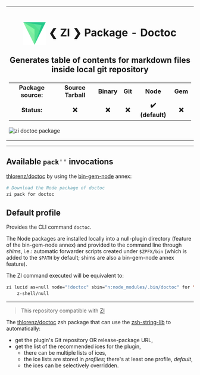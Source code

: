 <table><tr><td>
<h1 align="center"><a href="https://github.com/z-shell/zi">
  </p><img align="center" src="https://github.com/z-shell/zi/raw/main/docs/images/logo.svg" alt="Logo" width="60px" height="60px" /></a>
  ❮ ZI ❯ Package - Doctoc </p></h1>
<h2 align="center"><p> Generates table of contents for markdown files inside local git repository </p></h2>
<h3 align="center">
<table>
    <tr>
        <td><b>Package source:</b></td>
        <td>Source Tarball</td>
        <td>Binary</td>
        <td>Git</td>
        <td>Node</td>
        <td>Gem</td>
    </tr>
    <tr>
        <td><b>Status:</b></td>
        <td>❌</td>
        <td>❌</td>
        <td>❌</td>
        <td>✔️ (default)</td>
        <td>❌</td>
    </tr>
</table></h3>
<p><img align="center" src="https://user-images.githubusercontent.com/59910950/172227617-7d87bb40-d2eb-456e-ade1-1627d515d7bf.png" alt="zi doctoc package" width="100%" height="auto" /></p>
</td></tr></table><hr />

## Available `pack''` invocations

[thlorenz/doctoc](https://github.com/thlorenz/doctoc) by using the [bin-gem-node](https://github.com/z-shell/z-a-bin-gem-node) annex:

```zsh
# Download the Node package of doctoc
zi pack for doctoc
```

## Default profile

Provides the CLI command `doctoc`.

The Node packages are installed locally into a null-plugin directory (feature of the bin-gem-node annex) and provided to the command line through _shims_,
i.e.: automatic forwarder scripts created under `$ZPFX/bin` (which is added to the `$PATH` by default; shims are also a bin-gem-node annex feature).

The ZI command executed will be equivalent to:

```zsh
zi lucid as=null node="!doctoc" sbin="n:node_modules/.bin/doctoc" for \
    z-shell/null
```

---

> This repository compatible with [ZI](https://github.com/z-shell/zi)

The [thlorenz/doctoc](https://github.com/thlorenz/doctoc) zsh package that can use the [zsh-string-lib](https://github.com/z-shell/zsh-string-lib) to automatically:

- get the plugin's Git repository OR release-package URL,
- get the list of the recommended ices for the plugin,
  - there can be multiple lists of ices,
  - the ice lists are stored in _profiles_; there's at least one profile, _default_,
  - the ices can be selectively overridden.
